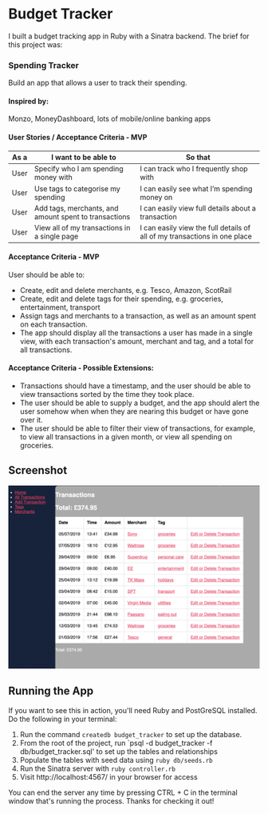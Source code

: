 # Budget Tracker
I built a budget tracking app in Ruby with a Sinatra backend. The brief for this project was:

### Spending Tracker

Build an app that allows a user to track their spending.

#### Inspired by:
Monzo, MoneyDashboard, lots of mobile/online banking apps

#### User Stories / Acceptance Criteria - MVP

| As a  | I want to be able to  | So that |
|---|---|---|
| User | Specify who I am spending money with | I can track who I frequently shop with |
| User | Use tags to categorise my spending|I can easily see what I’m spending money on |
| User | Add tags, merchants, and amount spent to transactions| I can easily view full details about a transaction|
| User | View all of my transactions in a single page | I can easily view the full details of all of my transactions in one place|


#### Acceptance Criteria - MVP

User should be able to:
* Create, edit and delete merchants, e.g. Tesco, Amazon, ScotRail
* Create, edit and delete tags for their spending, e.g. groceries, entertainment, transport
* Assign tags and merchants to a transaction, as well as an amount spent on each transaction.
* The app should display all the transactions a user has made in a single view, with each transaction's amount, merchant and tag, and a total for all transactions.

#### Acceptance Criteria - Possible Extensions:
* Transactions should have a timestamp, and the user should be able to view transactions sorted by the time they took place.
* The user should be able to supply a budget, and the app should alert the user somehow when when they are nearing this budget or have gone over it.
* The user should be able to filter their view of transactions, for example, to view all transactions in a given month, or view all spending on groceries.

## Screenshot
<img src="images/budget-tracker.png" width=700 />


## Running the App
If you want to see this in action, you'll need Ruby and PostGreSQL installed. Do the following in your terminal:

1. Run the command `createdb budget_tracker` to set up the database.
2. From the root of the project, run `psql -d budget_tracker -f db/budget_tracker.sql' to set up the tables and relationships
3. Populate the tables with seed data using `ruby db/seeds.rb` 
4. Run the Sinatra server with `ruby controller.rb`
5. Visit http://localhost:4567/ in your browser for access

You can end the server any time by pressing CTRL + C in the terminal window that's running the process. Thanks for checking it out!
